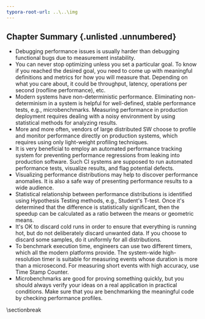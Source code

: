 ```yaml
---
typora-root-url: ..\..\img
---
```


## Chapter Summary {.unlisted .unnumbered}

* Debugging performance issues is usually harder than debugging functional bugs due to measurement instability.
* You can never stop optimizing unless you set a particular goal. To know if you reached the desired goal, you need to come up with meaningful definitions and metrics for how you will measure that. Depending on what you care about, it could be throughput, latency, operations per second (roofline performance), etc. 
* Modern systems have non-deterministic performance. Eliminating non-determinism in a system is helpful for well-defined, stable performance tests, e.g., microbenchmarks. Measuring performance in production deployment requires dealing with a noisy environment by using statistical methods for analyzing results.
* More and more often, vendors of large distributed SW choose to profile and monitor performance directly on production systems, which requires using only light-weight profiling techniques.
* It is very beneficial to employ an automated performance tracking system for preventing performance regressions from leaking into production software. Such CI systems are supposed to run automated performance tests, visualize results, and flag potential defects.
* Visualizing performance distributions may help to discover performance anomalies. It is also a safe way of presenting performance results to a wide audience.
* Statistical relationship between performance distributions is identified using Hypothesis Testing methods, e.g., Student's T-test. Once it's determined that the difference is statistically significant, then the speedup can be calculated as a ratio between the means or geometric means.
* It's OK to discard cold runs in order to ensure that everything is running hot, but do not deliberately discard unwanted data. If you choose to discard some samples, do it uniformly for all distributions. 
* To benchmark execution time, engineers can use two different timers, which all the modern platforms provide. The system-wide high-resolution timer is suitable for measuring events whose duration is more than a microsecond. For measuring short events with high accuracy, use Time Stamp Counter.
* Microbenchmarks are good for proving something quickly, but you should always verify your ideas on a real application in practical conditions. Make sure that you are benchmarking the meaningful code by checking performance profiles.

\sectionbreak



